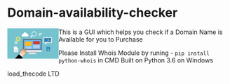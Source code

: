 # Domain-availability-checker
 <img src='domain_bg.png' height=70px align=left> This is a GUI which helps you check if a Domain Name is Available for you to Purchase 
 
Please Install Whois Module by runing - `pip install python-whois` in CMD 
Built on Python 3.6 on        Windows

load_thecode LTD

